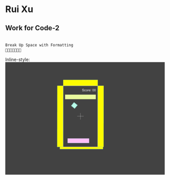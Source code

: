 # Rui Xu 
## Work for Code-2

```

Break Up Space with Formatting 
🐶🐱🦊🐯🐰🙈🦁

```
Inline-style: 
![alt text](https://github.com/ruigxu/Code-2/blob/master/Screen%20Shot%202017-03-13%20at%201.16.22%20PM.png "ScreenShot")
